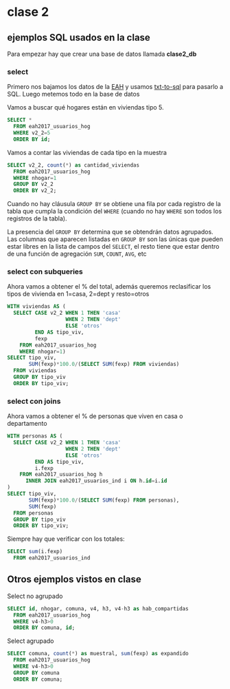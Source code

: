 # clase 2

## ejemplos SQL usados en la clase

Para empezar hay que crear una base de datos llamada **clase2_db**


### select

Primero nos bajamos los datos de la [EAH](https://www.estadisticaciudad.gob.ar/eyc/?p=86240) y
usamos [txt-to-sql](http://codenautas.com/txt-to-sql) para pasarlo a SQL. Luego metemos todo en la base de datos

Vamos a buscar qué hogares están en viviendas tipo 5. 

```sql
SELECT * 
  FROM eah2017_usuarios_hog
  WHERE v2_2=5
  ORDER BY id;
```

Vamos a contar las viviendas de cada tipo en la muestra

```sql
SELECT v2_2, count(*) as cantidad_viviendas
  FROM eah2017_usuarios_hog
  WHERE nhogar=1
  GROUP BY v2_2
  ORDER BY v2_2;
```

Cuando no hay cláusula `GROUP BY` se obtiene una fila por cada registro de la tabla que cumpla la condición del `WHERE` 
(cuando no hay `WHERE` son todos los registros de la tabla).

La presencia del `GROUP BY` determina que se obtendrán datos agrupados. 
Las columnas que aparecen listadas en `GROUP BY` son las únicas que pueden estar libres en la lista de campos del `SELECT`, 
el resto tiene que estar dentro de una función de agregación `SUM`, `COUNT`, `AVG`, etc

### select con subqueries

Ahora vamos a obtener el % del total, además queremos reclasificar los tipos de vivienda en 1=casa, 2=dept y resto=otros
```sql
WITH viviendas AS (
  SELECT CASE v2_2 WHEN 1 THEN 'casa' 
                   WHEN 2 THEN 'dept' 
                   ELSE 'otros' 
         END AS tipo_viv,
         fexp
    FROM eah2017_usuarios_hog
    WHERE nhogar=1)
SELECT tipo_viv, 
       SUM(fexp)*100.0/(SELECT SUM(fexp) FROM viviendas)
  FROM viviendas
  GROUP BY tipo_viv
  ORDER BY tipo_viv;
```

### select con joins

Ahora vamos a obtener el % de personas que viven en casa o departamento
```sql
WITH personas AS (
  SELECT CASE v2_2 WHEN 1 THEN 'casa' 
                   WHEN 2 THEN 'dept' 
                   ELSE 'otros' 
         END AS tipo_viv,
         i.fexp
    FROM eah2017_usuarios_hog h
      INNER JOIN eah2017_usuarios_ind i ON h.id=i.id
)
SELECT tipo_viv, 
       SUM(fexp)*100.0/(SELECT SUM(fexp) FROM personas),
       SUM(fexp)
  FROM personas
  GROUP BY tipo_viv
  ORDER BY tipo_viv;
```

Siempre hay que verificar con los totales:

```sql
SELECT sum(i.fexp)
  FROM eah2017_usuarios_ind
```

## Otros ejemplos vistos en clase

Select no agrupado

```sql
SELECT id, nhogar, comuna, v4, h3, v4-h3 as hab_compartidas
  FROM eah2017_usuarios_hog
  WHERE v4-h3>0
  ORDER BY comuna, id;

```

Select agrupado

```sql
SELECT comuna, count(*) as muestral, sum(fexp) as expandido
  FROM eah2017_usuarios_hog
  WHERE v4-h3>0
  GROUP BY comuna
  ORDER BY comuna;
```
